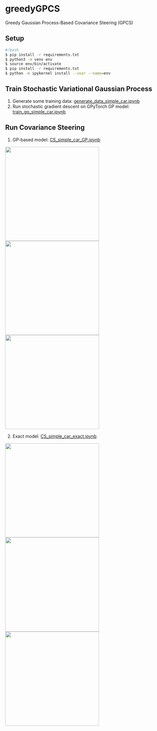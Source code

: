 # greedyGPCS
Greedy Gaussian Process-Based Covariance Steering (GPCS)

## Setup

```sh
#!bash
$ pip install -r requirements.txt
$ python3 -m venv env
$ source env/bin/activate
$ pip install -r requirements.txt
$ python -m ipykernel install --user --name=env
`````````

## Train Stochastic Variational Gaussian Process

1. Generate some training data: [generate_data_simple_car.ipynb](generate_data_simple_car.ipynb)
2. Run stochastic gradient descent on GPyTorch GP model: [train_gp_simple_car.ipynb](train_gp_simple_car.ipynb)

## Run Covariance Steering

1. GP-based model: [CS_simple_car_GP.ipynb](CS_simple_car_GP.ipynb)
<p float="left">
  <img src="figs/gp_position_uncertainties.png" width="300" />
  <img src="figs/gp_model_states.png" width="300" /> 
  <img src="figs/gp_inputs.png" width="300" />
</p>

2. Exact model: [CS_simple_car_exact.ipynb](CS_simple_car_exact.ipynb)
<p float="left">
  <img src="figs/exact_position_uncertainties.png" width="300" />
  <img src="figs/exact_model_states.png" width="300" /> 
  <img src="figs/exact_inputs.png" width="300" />
</p>
